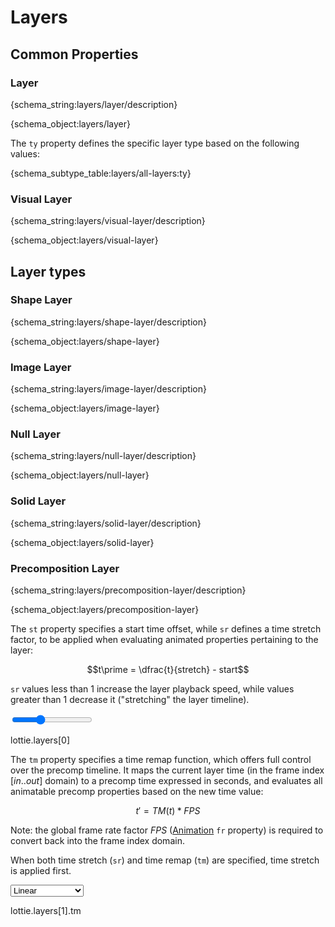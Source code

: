 # Layers

## Common Properties

<h3 id="layer">Layer</h3>

{schema_string:layers/layer/description}

{schema_object:layers/layer}

The `ty` property defines the specific layer type based on the following values:

{schema_subtype_table:layers/all-layers:ty}

<h3 id="visual-layer">Visual Layer</h3>

{schema_string:layers/visual-layer/description}

{schema_object:layers/visual-layer}

## Layer types


<h3 id="shape-layer">Shape Layer</h3>

{schema_string:layers/shape-layer/description}

{schema_object:layers/shape-layer}

<h3 id="image-layer">Image Layer</h3>

{schema_string:layers/image-layer/description}

{schema_object:layers/image-layer}

<h3 id="null-layer">Null Layer</h3>

{schema_string:layers/null-layer/description}

{schema_object:layers/null-layer}

<h3 id="solid-layer">Solid Layer</h3>

{schema_string:layers/solid-layer/description}

{schema_object:layers/solid-layer}

<h3 id="precomposition-layer">Precomposition Layer</h3>

{schema_string:layers/precomposition-layer/description}

{schema_object:layers/precomposition-layer}

The `st` property specifies a start time offset, while `sr` defines a time stretch factor,
to be applied when evaluating animated properties pertaining to the layer:

$$t\prime = \dfrac{t}{stretch} - start$$

`sr` values less than $1$ increase the layer playback speed, while values greater than $1$
decrease it ("stretching" the layer timeline).

<lottie-playground example="time_stretch.json">
    <title>Example</title>
    <form>
        <input type="range" min="0.5" max="2" value="1" step="0.01" title="Time Stretch"/>
    </form>
    <json>lottie.layers[0]</json>
    <script>
        var layer = lottie.layers[0];
        layer.sr =  Number(data["Time Stretch"]);
    </script>
</lottie-playground>

The `tm` property specifies a time remap function, which offers full control over the precomp
timeline.  It maps the current layer time (in the frame index $[in..out]$ domain) to a precomp
time expressed in seconds, and evaluates all animatable precomp properties based on the new
time value:

$$t\prime = TM(t) * FPS$$

Note: the global frame rate factor $FPS$ ([Animation](composition.md#Animation) `fr` property) is
required to convert back into the frame index domain.

When both time stretch (`sr`) and time remap (`tm`) are specified, time stretch is applied first.


<lottie-playground example="time_remap.json">
    <title>Example</title>
    <form>
        <select title="Time Remap">
            <option value="0">Linear</option>
            <option value="1">Easing 1</option>
            <option value="2">Easing 2</option>
            <option value="3">Easing-Reverse</option>
        </select>
    </form>
    <json>lottie.layers[1].tm</json>
    <script>
        const time_maps = [
            { 'a': 1, k: [
                { 't':   0, 's': [ 0], 'o': { 'x': [0], 'y': [0]}, 'i': { 'x': [1], 'y': [1] }},
                { 't': 600, 's': [10] }
            ]},
            { 'a': 1, k: [
                { 't':   0, 's': [ 0], 'o': { 'x': [0], 'y': [0.5]}, 'i': { 'x': [0.5], 'y': [1] }},
                { 't': 600, 's': [10] }
            ]},
            { 'a': 1, k: [
                { 't':   0, 's': [ 0], 'o': { 'x': [0], 'y': [0.5]}, 'i': { 'x': [1], 'y': [0.5] }},
                { 't': 600, 's': [10] }
            ]},
            { 'a': 1, k: [
                { 't':   0, 's': [ 0], 'o': { 'x': [0.2], 'y': [0]}, 'i': { 'x': [0.8], 'y': [1] }},
                { 't': 300, 's': [ 7], 'o': { 'x': [0.2], 'y': [0]}, 'i': { 'x': [0.8], 'y': [1] }},
                { 't': 600, 's': [ 0] }
            ]},
        ];
        const time_paths = [
            {
                'v': [[-250, 50], [250, -50]],
                'o': [[   0,  0], [  0,   0]],
                'i': [[   0,  0], [  0,   0]],
                'c': false
            }, {
                'v': [[-250,  50], [ 250, -50]],
                'o': [[   0, -50], [   0,   0]],
                'i': [[   0,   0], [-250,   0]],
                'c': false
            }, {
                'v': [[-250,  50], [250, -50]],
                'o': [[   0, -50], [  0,   0]],
                'i': [[   0,   0], [  0,  50]],
                'c': false
            }, {
                'v': [[-250, 50], [   0, -20], [ 250, 50]],
                'o': [[ 100,  0], [ 100,   0], [   0,  0]],
                'i': [[   0,  0], [-100,   0], [-100,  0]],
                'c': false
            },
        ];
        const precomp_layer = lottie.layers[1];
        precomp_layer.tm = time_maps[data["Time Remap"]];
        const time_shape = lottie.layers[0].shapes[1].it[0];
        time_shape.ks.k = time_paths[data["Time Remap"]];
    </script>
</lottie-playground>
